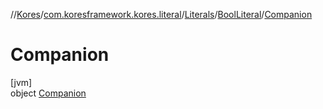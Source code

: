 //[Kores](../../../../../index.md)/[com.koresframework.kores.literal](../../../index.md)/[Literals](../../index.md)/[BoolLiteral](../index.md)/[Companion](index.md)

# Companion

[jvm]\
object [Companion](index.md)
